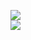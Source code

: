 [![](https://img.shields.io/badge/Made%20With-Github%20Spray-lightgrey.svg?style=for-the-badge&logo=github)](https://github.com/Annihil/github-spray#3073)  
[![](https://i.imgur.com/2DrTn0Z.gif)](https://github.com/Annihil/github-spray)